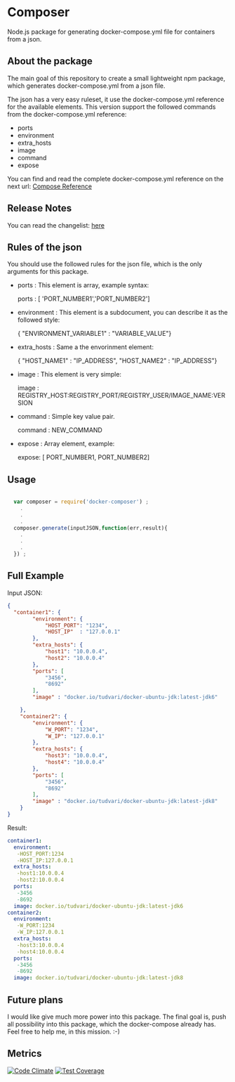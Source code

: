 # Composer
Node.js package for generating docker-compose.yml file for containers from a json.

## About the package

The main goal of this repository to create a small lightweight npm package, which generates docker-compose.yml from a json file.

The json has a very easy ruleset, it use the docker-compose.yml reference for the available elements. This version support the followed commands from the docker-compose.yml reference:

- ports
- environment
- extra_hosts
- image
- command
- expose


You can find and read the complete docker-compose.yml reference on the next url: [Compose Reference](https://docs.docker.com/compose/yml/)

## Release Notes

You can read the changelist: [here](https://github.com/tudvari/docker-composer/blob/master/ReleaseNotes.md)

## Rules of the json

You should use the followed rules for the json file, which is the only arguments for this package.

- ports : This element is array, example syntax:

  ports : [ 'PORT_NUMBER1','PORT_NUMBER2']

- environment : This element is a subdocument, you can describe it as the followed style:

  { "ENVIRONMENT_VARIABLE1" : "VARIABLE_VALUE"}

- extra_hosts : Same a the envorinment element:

  { "HOST_NAME1" : "IP_ADDRESS", "HOST_NAME2" : "IP_ADDRESS"}

- image : This element is very simple:

  image : REGISTRY_HOST:REGISTRY_PORT/REGISTRY_USER/IMAGE_NAME:VERSION

- command : Simple key value pair.

  command : NEW_COMMAND

- expose : Array element, example:

  expose: [ PORT_NUMBER1, PORT_NUMBER2]

## Usage

```javascript

  var composer = require('docker-composer') ;
    .
    .
    .
  composer.generate(inputJSON,function(err,result){
    .
    .
    .
  }) ;
```


## Full Example
Input JSON:

```json
{
  "container1": {
        "environment": {
            "HOST_PORT": "1234",
            "HOST_IP"  : "127.0.0.1"
        },
        "extra_hosts": {
            "host1": "10.0.0.4",
            "host2": "10.0.0.4"
        },
        "ports": [
            "3456",
            "8692"
        ],
        "image" : "docker.io/tudvari/docker-ubuntu-jdk:latest-jdk6"

    },
    "container2": {
        "environment": {
            "W_PORT": "1234",
            "W_IP": "127.0.0.1"
        },
        "extra_hosts": {
            "host3": "10.0.0.4",
            "host4": "10.0.0.4"
        },
        "ports": [
            "3456",
            "8692"
        ],
        "image" : "docker.io/tudvari/docker-ubuntu-jdk:latest-jdk8"
    }
}
```

Result:
```yml
container1:
  environment:
   -HOST_PORT:1234
   -HOST_IP:127.0.0.1
  extra_hosts:
   -host1:10.0.0.4
   -host2:10.0.0.4
  ports:
   -3456
   -8692
  image: docker.io/tudvari/docker-ubuntu-jdk:latest-jdk6
container2:
  environment:
   -W_PORT:1234
   -W_IP:127.0.0.1
  extra_hosts:
   -host3:10.0.0.4
   -host4:10.0.0.4
  ports:
   -3456
   -8692
  image: docker.io/tudvari/docker-ubuntu-jdk:latest-jdk8
```




## Future plans

I would like give much more power into this package. The final goal is, push all possibility into this package, which the docker-compose already has. Feel free to help me, in this mission. :-)

## Metrics

[![Code Climate](https://codeclimate.com/github/tudvari/composer/badges/gpa.svg)](https://codeclimate.com/github/tudvari/composer)
[![Test Coverage](https://codeclimate.com/github/tudvari/composer/badges/coverage.svg)](https://codeclimate.com/github/tudvari/composer/coverage)
